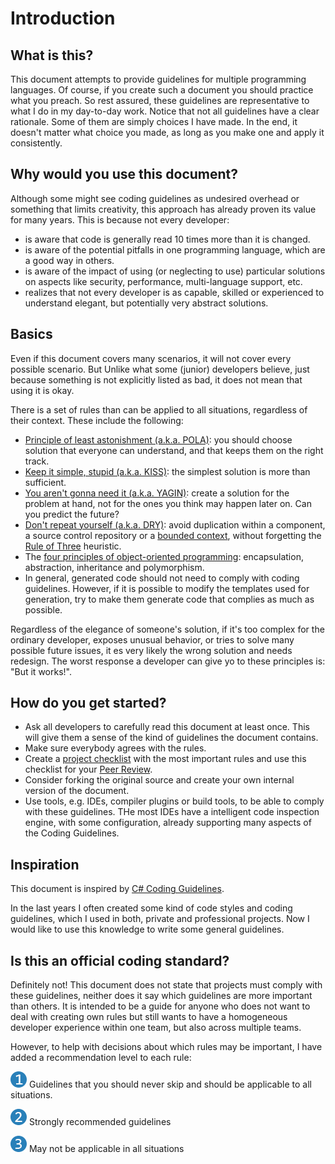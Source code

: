 # Introduction

## What is this?
This document attempts to provide guidelines for multiple programming languages.
Of course, if you create such a document you should practice what you preach.
So rest assured, these guidelines are representative to what I do in my
day-to-day work. Notice that not all guidelines have a clear rationale. Some
of them are simply choices I have made. In the end, it doesn't matter what
choice you made, as long as you make one and apply it consistently.

## Why would you use this document?

Although some might see coding guidelines as undesired overhead or something
that limits creativity, this approach has already proven its value for many
years. This is because not every developer:

- is aware that code is generally read 10 times more than it is changed.
- is aware of the potential pitfalls in one programming language, which are
  a good way in others.
- is aware of the impact of using (or neglecting to use) particular solutions
  on aspects like security, performance, multi-language support, etc.
- realizes that not every developer is as capable, skilled or experienced to
  understand elegant, but potentially very abstract solutions.

## Basics
Even if this document covers many scenarios, it will not cover every possible
scenario. But Unlike what some (junior) developers believe, just because
something is not explicitly listed as bad, it does not mean that using it is
okay.

There is a set of rules than can be applied to all situations, regardless of
their context. These include the following:

- [Principle of least astonishment (a.k.a. POLA)][pola]: you should choose
  solution that everyone can understand, and that keeps them on the right track.
- [Keep it simple, stupid (a.k.a. KISS)][kiss]: the simplest solution is more
  than sufficient.
- [You aren't gonna need it (a.k.a. YAGIN)][yagin]: create a solution for the
  problem at hand, not for the ones you think may happen later on. Can you
  predict the future?
- [Don't repeat yourself (a.k.a. DRY)][dry]: avoid duplication within a
  component, a source control repository or a
  [bounded context][bounded-context], without forgetting the
  [Rule of Three][rule-of-three] heuristic.
- The [four principles of object-oriented programming][oop]: encapsulation,
  abstraction, inheritance and polymorphism.
- In general, generated code should not need to comply with coding guidelines.
  However, if it is possible to modify the templates used for generation, try to
  make them generate code that complies as much as possible.

Regardless of the elegance of someone's solution, if it's too complex for the
ordinary developer, exposes unusual behavior, or tries to solve many possible
future issues, it es very likely the wrong solution and needs redesign. The
worst response a developer can give yo to these principles is: "But it works!".

## How do you get started?
- Ask all developers to carefully read this document at least once. This will
  give them a sense of the kind of guidelines the document contains.
- Make sure everybody agrees with the rules.
- Create a [project checklist][project-checklist] with the most important rules
  and use this checklist for your [Peer Review][peer-review].
- Consider forking the original source and create your own internal version of
  the document.
- Use tools, e.g. IDEs, compiler plugins or build tools, to be able to comply
  with these guidelines. THe most IDEs have a intelligent code inspection
  engine, with some configuration, already supporting many aspects of the
  Coding Guidelines.

## Inspiration
This document is inspired by [C# Coding Guidelines][csharp-coding-guidelines].

In the last years I often created some kind of code styles and coding
guidelines, which I used in both, private and professional projects. Now I
would like to use this knowledge to write some general guidelines.

## Is this an official coding standard?
Definitely not! This document does not state that projects must comply with
these guidelines, neither does it say which guidelines are more important than
others. It is intended to be a guide for anyone who does not want to deal with
creating own rules but still wants to have a homogeneous developer experience
within one team, but also across multiple teams.

However, to help with decisions about which rules may be important, I have added
a recommendation level to each rule:

<img src="/img/1.png" alt="recommendation level 1" /> Guidelines that you should
never skip and should be applicable to all situations.

<img src="/img/2.png" alt="recommendation level 2" /> Strongly recommended
guidelines

<img src="/img/3.png" alt="recommendation level 1" /> May not be applicable in
all situations


[pola]: https://en.wikipedia.org/wiki/Principle_of_least_astonishment
[kiss]: https://en.wikipedia.org/wiki/KISS_principle
[yagin]: https://en.wikipedia.org/wiki/You_aren%27t_gonna_need_it
[dry]: https://en.wikipedia.org/wiki/Don%27t_repeat_yourself
[rule-of-three]: https://lostechies.com/derickbailey/2012/10/31/abstraction-the-rule-of-three/
[bounded-context]: https://martinfowler.com/bliki/BoundedContext.html
[oop]: https://en.wikipedia.org/wiki/Object-oriented_programming
[project-checklist]: https://www.continuousimprover.com/2010/03/alm-practices-5-checklists.html
[peer-review]: https://www.continuousimprover.com/2010/02/tfs-development-practices-part-2-peer.html
[csharp-coding-guidelines]: https://csharpcodingguidelines.com/
